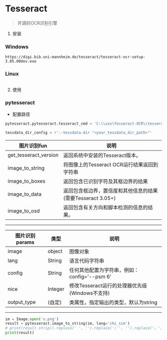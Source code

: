 # Tesseract
> 开源的OCR识别引擎

1. 安装
### Windows
```
https://digi.bib.uni-mannheim.de/tesseract/tesseract-ocr-setup-3.05.00dev.exe
```
### Linux
```
```

2. 使用
### pytesseract
* 配置路径
```python
pytesseract.pytesseract.tesseract_cmd = 'C:\\xxx\Tesseract-OCR\\tesseract.exe'

tessdata_dir_config = r'--tessdata-dir "<your_tessdata_dir_path>"'
```
图片识别fun|说明
---|---
get_tesseract_version|返回系统中安装的Tesseract版本。
image_to_string|将图像上的Tesseract OCR运行结果返回到字符串
image_to_boxes|返回包含已识别字符及其框边界的结果
image_to_data|返回包含框边界，置信度和其他信息的结果(需要Tesseract 3.05+)
image_to_osd|返回包含有关方向和脚本检测的信息的结果。
---
图片识别params|类型|说明
---|---|---
image|object|图像对象
lang|String|语言代码字符串
config|String|任何其他配置为字符串，例如：config='--psm 6'
nice|Integer|修改Tesseract运行的处理器优先级(Windows不支持)
output_type|(自定)|类属性，指定输出的类型，默认为string
---
```python
im = Image.open('x.png')
result = pytesseract.image_to_string(im, lang='chi_sim')
# print(result.strip().replace(' ', '').replace('\'', '').replace('。', ''))
print(result)
```

###
